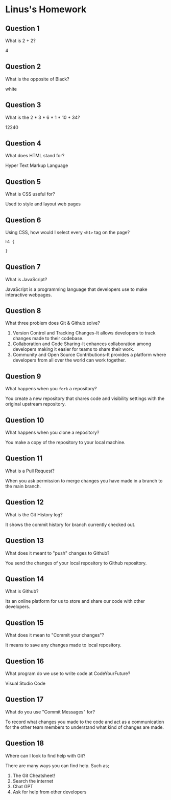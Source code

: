 # Linus's Homework

## Question 1

What is 2 + 2?

4

## Question 2

What is the opposite of Black?

white

## Question 3

What is the  2 * 3 * 6 * 1 * 10 * 34?

12240

## Question 4 

What does HTML stand for?

 Hyper Text Markup Language

## Question 5

What is CSS useful for?

Used to style and layout web pages

## Question 6

Using CSS, how would I select every `<h1>` tag on the page?

```css
h1 {

}
```

## Question 7

What is JavaScript?

JavaScript is a programming language that developers use to make interactive webpages.

## Question 8

What three problem does Git & Github solve?

1. Version Control and Tracking Changes-It allows developers to track changes made to their codebase.
2. Collaboration and Code Sharing-It enhances collaboration among developers making it easier for teams to share their work.
3. Community and Open Source Contributions-It provides a platform where developers from all over the world can work together.


## Question 9

What happens when you `fork` a repository?

You create a new repository that shares code and visibility settings with the original upstream repository.

## Question 10 

What happens when you clone a repository?

You make a copy of the repository to your local machine.

## Question 11

What is a Pull Request?

When you ask permission to merge changes you have made in a branch to the main branch.

## Question 12

What is the Git History log?

It shows the commit history for branch currently checked out.

## Question 13

What does it meant to "push" changes to Github?

You send the changes of your local repository to Github repository.

## Question 14

What is Github?

Its an online platform for us to store and share our code with other developers.

## Question 15

What does it mean to "Commit your changes"?

It means to save any changes made to local repository.

## Question 16

What program do we use to write code at CodeYourFuture?

Visual Studio Code

## Question 17

What do you use "Commit Messages" for?

To record what changes you made to the code and act as a communication for the other team members to understand what kind of changes are made.

## Question 18

Where can I look to find help with Git?

There are many ways you can find help. Such as;
1. The Git Cheatsheet!
2. Search the internet
3. Chat GPT
4. Ask for help from other developers
